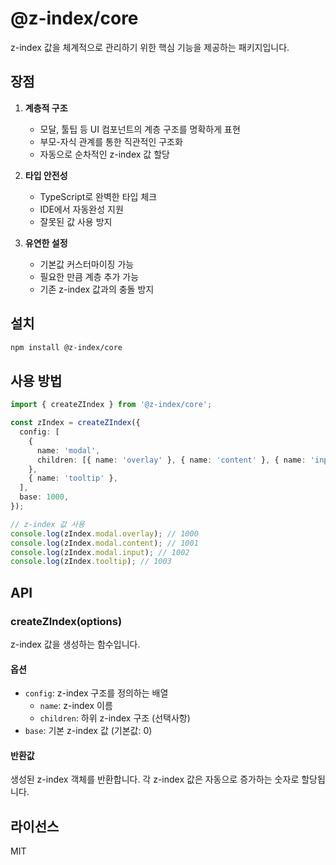 # @z-index/core

z-index 값을 체계적으로 관리하기 위한 핵심 기능을 제공하는 패키지입니다.

## 장점

1. **계층적 구조**

   - 모달, 툴팁 등 UI 컴포넌트의 계층 구조를 명확하게 표현
   - 부모-자식 관계를 통한 직관적인 구조화
   - 자동으로 순차적인 z-index 값 할당

2. **타입 안전성**

   - TypeScript로 완벽한 타입 체크
   - IDE에서 자동완성 지원
   - 잘못된 값 사용 방지

3. **유연한 설정**
   - 기본값 커스터마이징 가능
   - 필요한 만큼 계층 추가 가능
   - 기존 z-index 값과의 충돌 방지

## 설치

```bash
npm install @z-index/core
```

## 사용 방법

```typescript
import { createZIndex } from '@z-index/core';

const zIndex = createZIndex({
  config: [
    {
      name: 'modal',
      children: [{ name: 'overlay' }, { name: 'content' }, { name: 'input' }],
    },
    { name: 'tooltip' },
  ],
  base: 1000,
});

// z-index 값 사용
console.log(zIndex.modal.overlay); // 1000
console.log(zIndex.modal.content); // 1001
console.log(zIndex.modal.input); // 1002
console.log(zIndex.tooltip); // 1003
```

## API

### createZIndex(options)

z-index 값을 생성하는 함수입니다.

#### 옵션

- `config`: z-index 구조를 정의하는 배열
  - `name`: z-index 이름
  - `children`: 하위 z-index 구조 (선택사항)
- `base`: 기본 z-index 값 (기본값: 0)

#### 반환값

생성된 z-index 객체를 반환합니다. 각 z-index 값은 자동으로 증가하는 숫자로 할당됩니다.

## 라이선스

MIT
